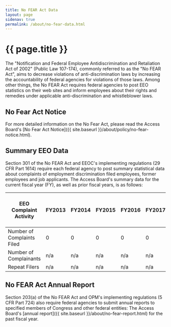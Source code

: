 ```yaml
---
title: No FEAR Act Data
layout: page
sidenav: true
permalink: /about/no-fear-data.html
---
```


# {{ page.title }}

The "Notification and Federal Employee Antidiscrimination and Retaliation Act of 2002" (Public Law 107-174), commonly referred to as the "No FEAR Act", aims to decrease violations of anti-discrimination laws by increasing the accountability of federal agencies for violations of those laws.  Among other things, the No FEAR Act requires federal agencies to post EEO statistics on their web sites and inform employees about their rights and remedies under applicable anti-discrimination and whistleblower laws.

## No Fear Act Notice

For more detailed information on the No Fear Act, please read the Access Board's [No Fear Act Notice]({{ site.baseurl }}/about/policy/no-fear-notice.html).

## Summary EEO Data

Section 301 of the No FEAR Act and EEOC's implementing regulations (29 CFR Part 1614) require each federal agency to post summary statistical data about complaints of employment discrimination filed employees, former employees and job applicants.  The Access Board's summary data for the current fiscal year (FY), as well as prior fiscal years, is as follows:

| EEO Complaint Activity |  FY2013  |  FY2014  |  FY2015  |  FY2016  |  FY2017  |  FY2018  | Thru 1st Quarter FY 2019 |
| --- | --- | --- | --- | --- | --- | --- | --- |
| Number of Complaints Filed | 0 | 0 | 0 | 0 | 0 | 1 | 0 |
| Number of Complainants | n/a | n/a | n/a | n/a | n/a | 1 | 1 |
| Repeat Filers | n/a | n/a | n/a | n/a | n/a | 0 | 0 |

## No FEAR Act Annual Report

Section 203(a) of the No FEAR Act and OPM's implementing regulations (5 CFR Part 724) also require federal agencies to submit annual reports to specified members of Congress and other federal entities:  The Access Board's [annual report]({{ site.baseurl }}/about/no-fear-report.html) for the past fiscal year.
